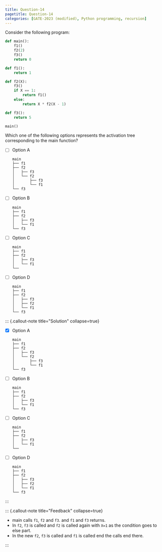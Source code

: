 ```yaml
---
title: Question-14
pagetitle: Question-14
categories: [GATE-2023 (modified), Python programming, recursion]
---
```


Consider the following program:

```python
def main():
    f1()
    f2(2)
    f3()
    return 0

def f1():
    return 1

def f2(X):
    f3()
    if X == 1:
        return f1()
    else:
        return X * f2(X - 1)

def f3():
    return 5

main()
```

Which one of the following options represents the activation tree corresponding to the main function?


- [ ] Option A

    ```
    main
    ├── f1
    ├── f2
    │   ├── f3
    │   └── f2
    │       ├── f3
    │       └── f1
    └── f3
    ```
    
- [ ] Option B

    ```
    main
    ├── f1
    ├── f2
    │   ├── f3
    │   └── f1
    └── f3
    ```
- [ ] Option C

    ```
    main
    ├── f1
    ├── f2
    │   ├── f3
    │   └── f1
    └── 
    ```
- [ ] Option D

    ```
    main
    ├── f1
    ├── f2
    │   ├── f3
    │   ├── f2
    │   └── f1
    └── f3
    ```




::: {.callout-note title="Solution" collapse=true}

- [x] Option A

    ```
    main
    ├── f1
    ├── f2
    │   ├── f3
    │   └── f2
    │       ├── f3
    │       └── f1
    └── f3
    ```
- [ ] Option B

    ```
    main
    ├── f1
    ├── f2
    │   ├── f3
    │   └── f1
    └── f3
    ```
- [ ] Option C

    ```
    main
    ├── f1
    ├── f2
    │   ├── f3
    │   └── f1
    └── 
    ```
- [ ] Option D

    ```
    main
    ├── f1
    ├── f2
    │   ├── f3
    │   ├── f2
    │   └── f1
    └── f3
    ```


:::



::: {.callout-note title="Feedback" collapse=true}

- main calls `f1`, `f2` and `f3`. and `f1` and `f3` returns.
- In `f2`, `f3` is called and `f2` is called again with `X=1` as the condition goes to else part.
- In the new `f2`, `f3` is called and `f1` is called end the calls end there.

:::
